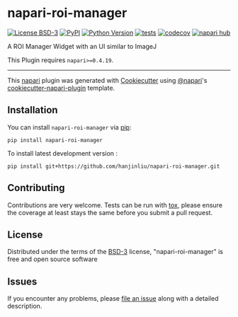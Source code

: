 # napari-roi-manager

[![License BSD-3](https://img.shields.io/pypi/l/napari-roi-manager.svg?color=green)](https://github.com/hanjinliu/napari-roi-manager/raw/main/LICENSE)
[![PyPI](https://img.shields.io/pypi/v/napari-roi-manager.svg?color=green)](https://pypi.org/project/napari-roi-manager)
[![Python Version](https://img.shields.io/pypi/pyversions/napari-roi-manager.svg?color=green)](https://python.org)
[![tests](https://github.com/hanjinliu/napari-roi-manager/workflows/tests/badge.svg)](https://github.com/hanjinliu/napari-roi-manager/actions)
[![codecov](https://codecov.io/gh/hanjinliu/napari-roi-manager/branch/main/graph/badge.svg)](https://codecov.io/gh/hanjinliu/napari-roi-manager)
[![napari hub](https://img.shields.io/endpoint?url=https://api.napari-hub.org/shields/napari-roi-manager)](https://napari-hub.org/plugins/napari-roi-manager)

A ROI Manager Widget with an UI similar to ImageJ

This Plugin requires `napari>=0.4.19`.

----------------------------------

This [napari] plugin was generated with [Cookiecutter] using [@napari]'s [cookiecutter-napari-plugin] template.


## Installation

You can install `napari-roi-manager` via [pip]:

    pip install napari-roi-manager



To install latest development version :

    pip install git+https://github.com/hanjinliu/napari-roi-manager.git


## Contributing

Contributions are very welcome. Tests can be run with [tox], please ensure
the coverage at least stays the same before you submit a pull request.

## License

Distributed under the terms of the [BSD-3] license,
"napari-roi-manager" is free and open source software

## Issues

If you encounter any problems, please [file an issue] along with a detailed description.

[napari]: https://github.com/napari/napari
[Cookiecutter]: https://github.com/audreyr/cookiecutter
[@napari]: https://github.com/napari
[MIT]: http://opensource.org/licenses/MIT
[BSD-3]: http://opensource.org/licenses/BSD-3-Clause
[GNU GPL v3.0]: http://www.gnu.org/licenses/gpl-3.0.txt
[GNU LGPL v3.0]: http://www.gnu.org/licenses/lgpl-3.0.txt
[Apache Software License 2.0]: http://www.apache.org/licenses/LICENSE-2.0
[Mozilla Public License 2.0]: https://www.mozilla.org/media/MPL/2.0/index.txt
[cookiecutter-napari-plugin]: https://github.com/napari/cookiecutter-napari-plugin

[file an issue]: https://github.com/hanjinliu/napari-roi-manager/issues

[napari]: https://github.com/napari/napari
[tox]: https://tox.readthedocs.io/en/latest/
[pip]: https://pypi.org/project/pip/
[PyPI]: https://pypi.org/
